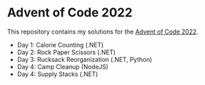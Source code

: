 # Advent of Code 2022

This repository contains my solutions for the [Advent of Code 2022](https://adventofcode.com/2022).

- Day 1: Calorie Counting (.NET)
- Day 2: Rock Paper Scissors (.NET)
- Day 3: Rucksack Reorganization (.NET, Python)
- Day 4: Camp Cleanup (NodeJS)
- Day 4: Supply Stacks (.NET)